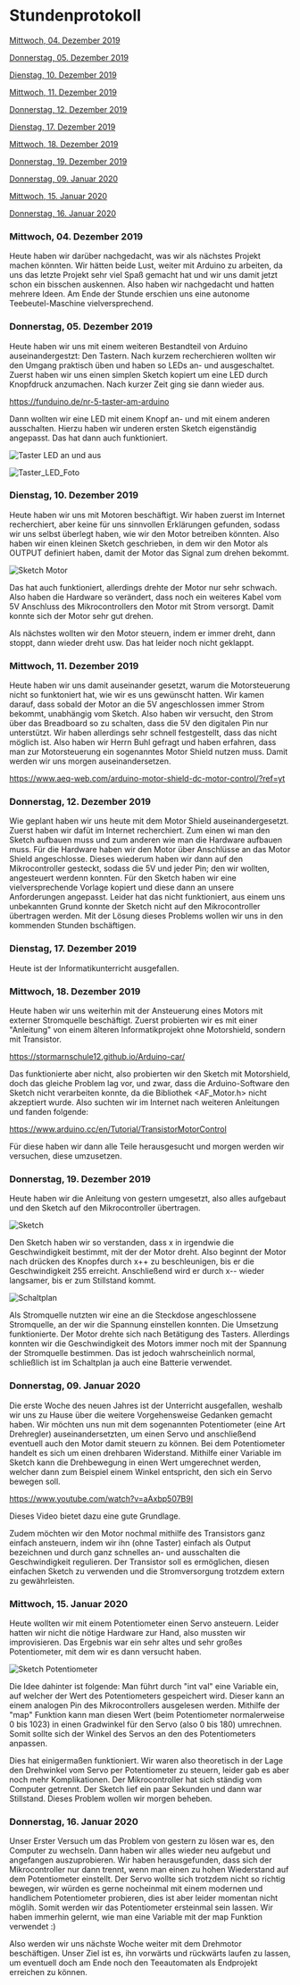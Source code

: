 # Stundenprotokoll

[Mittwoch, 04. Dezember 2019](#1)

[Donnerstag, 05. Dezember 2019](#2)

[Dienstag, 10. Dezember 2019](#3)

[Mittwoch, 11. Dezember 2019](#4)

[Donnerstag, 12. Dezember 2019](#5)

[Dienstag, 17. Dezember 2019](#6)

[Mittwoch, 18. Dezember 2019](#7)

[Donnerstag, 19. Dezember 2019](#8)

[Donnerstag, 09. Januar 2020](#9)

[Mittwoch, 15. Januar 2020](#10)

[Donnerstag, 16. Januar 2020](#11)


### <a name="1"></a>Mittwoch, 04. Dezember 2019

Heute haben wir darüber nachgedacht, was wir als nächstes Projekt machen könnten. Wir hätten beide Lust, weiter mit Arduino zu arbeiten, da uns das letzte Projekt sehr viel Spaß gemacht hat und wir uns damit jetzt schon ein bisschen auskennen. Also haben wir nachgedacht und hatten mehrere Ideen. Am Ende der Stunde erschien uns eine autonome Teebeutel-Maschine vielversprechend. 


### <a name="2"></a>Donnerstag, 05. Dezember 2019

Heute  haben wir uns mit einem weiteren Bestandteil von Arduino auseinandergestzt: Den Tastern. Nach kurzem recherchieren wollten wir den Umgang praktisch üben und haben so LEDs an- und ausgeschaltet. Zuerst haben wir uns einen simplen Sketch kopiert um eine LED durch Knopfdruck anzumachen. Nach kurzer Zeit ging sie dann wieder aus. 

https://funduino.de/nr-5-taster-am-arduino

Dann wollten wir eine LED mit einem Knopf an- und mit einem anderen ausschalten. Hierzu haben wir underen ersten Sketch eigenständig angepasst. Das hat dann auch funktioniert.


![Taster LED an und aus](https://github.com/dennis602/Stundenprotokoll-II/blob/master/LED_Taster_AN_AUS.PNG?raw=true)

![Taster_LED_Foto](https://github.com/dennis602/Stundenprotokoll-II/blob/master/Foto_Arduino_LED_Taster_1.jpg?raw=true)


### <a name="3"></a>Dienstag, 10. Dezember 2019

Heute haben wir uns mit Motoren beschäftigt. Wir haben zuerst im Internet recherchiert, aber keine für uns sinnvollen Erklärungen gefunden, sodass wir uns selbst überlegt haben, wie wir den Motor betreiben könnten. Also haben wir einen kleinen Sketch geschrieben, in dem wir den Motor als OUTPUT definiert haben, damit der Motor das Signal zum drehen bekommt. 

![Sketch Motor](https://github.com/dennis602/Stundenprotokoll-II/blob/master/code_motor%201.PNG?raw=true)

Das hat auch funktioniert, allerdings drehte der Motor nur sehr schwach. Also haben die Hardware so verändert, dass noch ein weiteres Kabel vom 5V Anschluss des Mikrocontrollers den Motor mit Strom versorgt. Damit konnte sich der Motor sehr gut drehen. 

Als nächstes wollten wir den Motor steuern, indem er immer dreht, dann stoppt, dann wieder dreht usw. Das hat leider noch nicht geklappt.


### <a name="4"></a>Mittwoch, 11. Dezember 2019

Heute haben wir uns damit auseinander gesetzt, warum die Motorsteuerung nicht so funktoniert hat, wie wir es uns gewünscht hatten. Wir kamen darauf, dass sobald der Motor an die 5V angeschlossen immer Strom bekommt, unabhängig vom Sketch. Also haben wir versucht, den Strom über das Breadboard so zu schalten, dass die 5V den digitalen Pin nur unterstützt. Wir haben allerdings sehr schnell festgestellt, dass das nicht möglich ist. Also haben wir Herrn Buhl gefragt und haben erfahren, dass man zur Motorsteuerung ein sogenanntes Motor Shield nutzen muss. Damit werden wir uns morgen auseinandersetzen.

https://www.aeq-web.com/arduino-motor-shield-dc-motor-control/?ref=yt


### <a name="5"></a>Donnerstag, 12. Dezember 2019

Wie geplant haben wir uns heute mit dem Motor Shield auseinandergesetzt. Zuerst haben wir dafüt im Internet recherchiert. Zum einen wi man den Sketch aufbauen muss und zum anderen wie man die Hardware aufbauen muss. Für die Hardware haben wir den Motor über Anschlüsse an das Motor Shield angeschlosse. Dieses wiederum haben wir dann auf den Mikrocontroller gesteckt, sodass die 5V und jeder Pin; den wir wollten, angesteuert werdenn konnten. Für den Sketch haben wir eine vielversprechende Vorlage kopiert und diese dann an unsere Anforderungen angepasst. Leider hat das nicht funktioniert, aus einem uns unbekannten Grund konnte der Sketch nicht auf den Mikrocontroller übertragen werden. Mit der Lösung dieses Problems wollen wir uns in den kommenden Stunden bschäftigen.


### <a name="6"></a>Dienstag, 17. Dezember 2019

Heute ist der Informatikunterricht ausgefallen.


### <a name="7"></a>Mittwoch, 18. Dezember 2019

Heute haben wir uns weiterhin mit der Ansteuerung eines Motors mit externer Stromquelle beschäftigt. Zuerst probierten wir es mit einer "Anleitung" von einem älteren Informatikprojekt ohne Motorshield, sondern mit Transistor.

https://stormarnschule12.github.io/Arduino-car/

Das funktionierte aber nicht, also probierten wir den Sketch mit Motorshield, doch das gleiche Problem lag vor, und zwar, dass die Arduino-Software den Sketch nicht verarbeiten konnte, da die Bibliothek <AF_Motor.h> nicht akzeptiert wurde. Also suchten wir im Internet nach weiteren Anleitungen und fanden folgende:

https://www.arduino.cc/en/Tutorial/TransistorMotorControl

Für diese haben wir dann alle Teile herausgesucht und morgen werden wir versuchen, diese umzusetzen.


### <a name="8"></a>Donnerstag, 19. Dezember 2019

Heute haben wir die Anleitung von gestern umgesetzt, also alles aufgebaut und den Sketch auf den Mikrocontroller übertragen. 

![Sketch](https://github.com/dennis602/Stundenprotokoll-II/blob/master/code%20transistor%20kopiert.PNG?raw=true)


Den Sketch haben wir so verstanden, dass x in irgendwie die Geschwindigkeit bestimmt, mit der der Motor dreht. Also beginnt der Motor nach drücken des Knopfes durch x++ zu beschleunigen, bis er die Geschwindigkeit 255 erreicht. Anschließend wird er durch x-- wieder langsamer, bis er zum Stillstand kommt. 



![Schaltplan](https://github.com/dennis602/Stundenprotokoll-II/blob/master/Schaltplan_Transistor.PNG?raw=true)

Als Stromquelle nutzten wir eine an die Steckdose angeschlossene Stromquelle, an der wir die Spannung einstellen konnten. Die Umsetzung funktionierte. Der Motor drehte sich nach Betätigung des Tasters.
Allerdings konnten wir die Geschwindigkeit des Motors immer noch mit der Spannung der Stromquelle bestimmen. Das ist jedoch wahrscheinlich normal, schließlich ist im Schaltplan ja auch eine Batterie verwendet.

### <a name="9"></a>Donnerstag, 09. Januar 2020

Die erste Woche des neuen Jahres ist der Unterricht ausgefallen, weshalb wir uns zu Hause über die weitere Vorgehensweise Gedanken gemacht haben. Wir möchten uns nun mit dem sogenannten Potentiometer (eine Art Drehregler) auseinandersetzten, um einen Servo und anschließend eventuell auch den Motor damit steuern zu können. Bei dem Potentiometer handelt es sich um einen drehbaren Widerstand. Mithilfe einer Variable im Sketch kann die Drehbewegung in einen Wert umgerechnet werden, welcher dann zum Beispiel einem Winkel entspricht, den sich ein Servo bewegen soll. 

https://www.youtube.com/watch?v=aAxbp507B9I

Dieses Video bietet dazu eine gute Grundlage.

Zudem möchten wir den Motor nochmal mithilfe des Transistors ganz einfach ansteuern, indem wir ihn (ohne Taster) einfach als Output bezeichnen und durch ganz schnelles an- und ausschalten die Geschwindigkeit regulieren. Der Transistor soll es ermöglichen, diesen einfachen Sketch zu verwenden und die Stromversorgung trotzdem extern zu gewährleisten.



### <a name="10"></a>Mittwoch, 15. Januar 2020

Heute wollten wir mit einem Potentiometer einen Servo ansteuern. Leider hatten wir nicht die nötige Hardware zur Hand, also mussten wir improvisieren. Das Ergebnis war ein sehr altes und sehr großes Potentiometer, mit dem wir es dann versucht haben. 

![Sketch Potentiometer](https://github.com/dennis602/Stundenprotokoll-II/blob/master/Unbenannt.PNG?raw=true)

Die Idee dahinter ist folgende: Man führt durch "int val" eine Variable ein, auf welcher der Wert des Potentiometers gespeichert wird. Dieser kann an einem analogen Pin des Mikrocontrollers ausgelesen werden. Mithilfe der "map" Funktion kann man diesen Wert (beim Potentiometer normalerweise 0 bis 1023) in einen Gradwinkel für den Servo (also 0 bis 180) umrechnen. Somit sollte sich der Winkel des Servos an den des Potentiometers anpassen. 

Dies hat einigermaßen funktioniert. Wir waren also theoretisch in der Lage den Drehwinkel vom Servo per Potentiometer zu steuern, leider gab es aber noch mehr Komplikationen. Der Mikrocontroller hat sich ständig vom Computer getrennt. Der Sketch lief ein paar Sekunden und dann war Stillstand. Dieses Problem wollen wir morgen beheben.


### <a name="11"></a>Donnerstag, 16. Januar 2020

Unser Erster Versuch um das Problem von gestern zu lösen war es, den Computer zu wechseln. Dann haben wir alles wieder neu aufgebut und angefangen auszuprobieren. Wir haben herausgefunden, dass sich der Mikrocontroller nur dann trennt, wenn man einen zu hohen Wiederstand auf dem Potentiometer einstellt. Der Servo wollte sich trotzdem nicht so richtig bewegen, wir würden es gerne nocheinmal mit einem modernen und handlichem Potentiometer probieren, dies ist aber leider momentan nicht möglih. Somit werden wir das Potentiometer ersteinmal sein lassen. Wir haben immerhin gelernt, wie man eine Variable mit der map Funktion verwendet :)

Also werden wir uns nächste Woche weiter mit dem Drehmotor beschäftigen. Unser Ziel ist es, ihn vorwärts und rückwärts laufen zu lassen, um eventuell doch am Ende noch den Teeautomaten als Endprojekt erreichen zu können.
